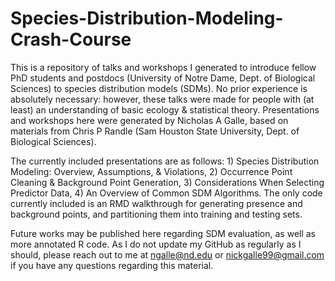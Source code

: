 # Species-Distribution-Modeling-Crash-Course
This is a repository of talks and workshops I generated to introduce fellow PhD students and postdocs (University of Notre Dame, Dept. of Biological Sciences) to species distribution models (SDMs). No prior experience is absolutely necessary: however, these talks were made for people with (at least) an understanding of basic ecology & statistical theory. Presentations and workshops here were generated by Nicholas A Galle, based on materials from Chris P Randle (Sam Houston State University, Dept. of Biological Sciences). 

The currently included presentations are as follows: 1) Species Distribution Modeling: Overview, Assumptions, & Violations, 2) Occurrence Point Cleaning & Background Point Generation, 3) Considerations When Selecting Predictor Data, 4) An Overview of Common SDM Algorithms. The only code currently included is an RMD walkthrough for generating presence and background points, and partitioning them into training and testing sets. 

Future works may be published here regarding SDM evaluation, as well as more annotated R code. As I do not update my GitHub as regularly as I should, please reach out to me at ngalle@nd.edu or nickgalle99@gmail.com if you have any questions regarding this material. 

